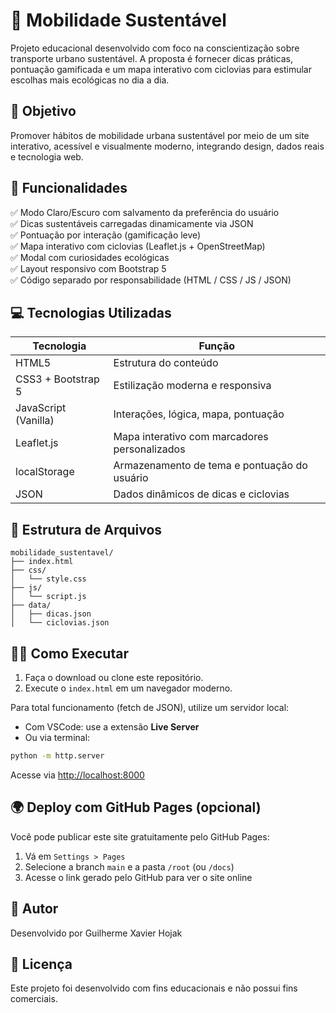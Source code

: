 # 🌱 Mobilidade Sustentável

Projeto educacional desenvolvido com foco na conscientização sobre transporte urbano sustentável. A proposta é fornecer dicas práticas, pontuação gamificada e um mapa interativo com ciclovias para estimular escolhas mais ecológicas no dia a dia.

## 🎯 Objetivo

Promover hábitos de mobilidade urbana sustentável por meio de um site interativo, acessível e visualmente moderno, integrando design, dados reais e tecnologia web.

## 🧩 Funcionalidades

✅ Modo Claro/Escuro com salvamento da preferência do usuário  
✅ Dicas sustentáveis carregadas dinamicamente via JSON  
✅ Pontuação por interação (gamificação leve)  
✅ Mapa interativo com ciclovias (Leaflet.js + OpenStreetMap)  
✅ Modal com curiosidades ecológicas  
✅ Layout responsivo com Bootstrap 5  
✅ Código separado por responsabilidade (HTML / CSS / JS / JSON)  

## 💻 Tecnologias Utilizadas

| Tecnologia           | Função                                        |
|----------------------|-----------------------------------------------|
| HTML5                | Estrutura do conteúdo                         |
| CSS3 + Bootstrap 5   | Estilização moderna e responsiva              |
| JavaScript (Vanilla) | Interações, lógica, mapa, pontuação           |
| Leaflet.js           | Mapa interativo com marcadores personalizados |
| localStorage         | Armazenamento de tema e pontuação do usuário  |
| JSON                 | Dados dinâmicos de dicas e ciclovias          |

## 📁 Estrutura de Arquivos

```
mobilidade_sustentavel/
├── index.html
├── css/
│   └── style.css
├── js/
│   └── script.js
├── data/
│   ├── dicas.json
│   └── ciclovias.json
```

## 👨‍💻 Como Executar

1. Faça o download ou clone este repositório.
2. Execute o `index.html` em um navegador moderno.

Para total funcionamento (fetch de JSON), utilize um servidor local:

- Com VSCode: use a extensão **Live Server**
- Ou via terminal:
```bash
python -m http.server
```
Acesse via [http://localhost:8000](http://localhost:8000)

## 🌍 Deploy com GitHub Pages (opcional)

Você pode publicar este site gratuitamente pelo GitHub Pages:

1. Vá em `Settings > Pages`
2. Selecione a branch `main` e a pasta `/root` (ou `/docs`)
3. Acesse o link gerado pelo GitHub para ver o site online

## 👤 Autor

Desenvolvido por Guilherme Xavier Hojak

## 📜 Licença

Este projeto foi desenvolvido com fins educacionais e não possui fins comerciais.